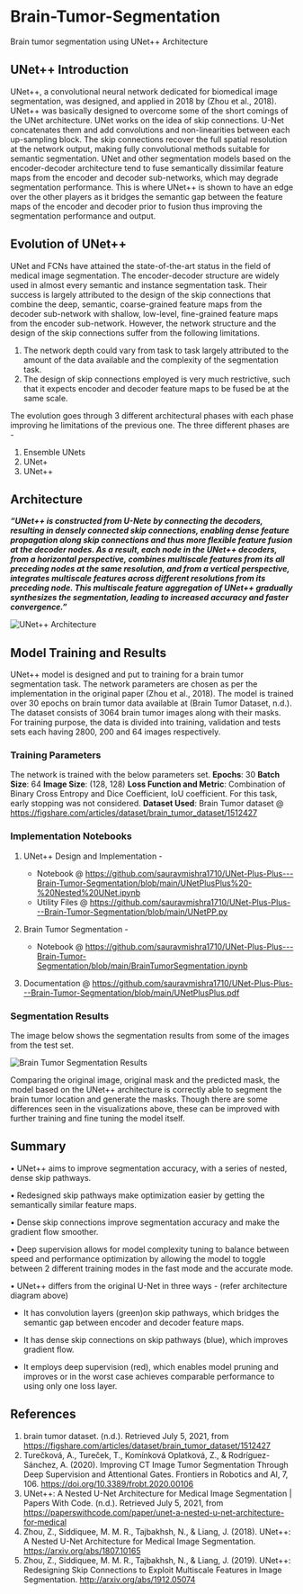 # Brain-Tumor-Segmentation

Brain tumor segmentation using UNet++ Architecture 

## UNet++ Introduction
UNet++, a convolutional neural network dedicated for biomedical image segmentation, was designed, and applied in 2018 by (Zhou et al., 2018). UNet++ was basically designed to overcome some of the short comings of the UNet architecture. UNet works on the idea of skip connections. U-Net concatenates them and add convolutions and non-linearities between each up-sampling block. The skip connections recover the full spatial resolution at the network output, making fully convolutional methods suitable for semantic segmentation. UNet and other segmentation models based on the encoder-decoder architecture tend to fuse semantically dissimilar feature maps from the encoder and decoder sub-networks, which may degrade segmentation performance. This is where UNet++ is shown to have an edge over the other players as it bridges the semantic gap between the feature maps of the encoder and decoder prior to fusion thus improving the segmentation performance and output.

## Evolution of UNet++
UNet and FCNs have attained the state-of-the-art status in the field of medical image segmentation. The encoder-decoder structure are widely used in almost every semantic and instance segmentation task. Their success is largely attributed to the design of the skip connections that combine the deep, semantic, coarse-grained feature maps from the decoder sub-network with shallow, low-level, fine-grained feature maps from the encoder sub-network. However, the network structure and the design of the skip connections suffer from the following limitations. 
1.	The network depth could vary from task to task largely attributed to the amount of the data available and the complexity of the segmentation task.
2.	The design of skip connections employed is very much restrictive, such that it expects encoder and decoder feature maps to be fused be at the same scale.

The evolution goes through 3 different architectural phases with each phase improving he limitations of the previous one. The three different phases are  - 
1.	Ensemble UNets
2.	UNet+
3.	UNet++

## Architecture
***“UNet++ is constructed from U-Nete by connecting the decoders, resulting in densely connected skip connections, enabling dense feature propagation along skip connections and thus more flexible feature fusion at the decoder nodes. As a result, each node in the UNet++ decoders, from a horizontal perspective, combines multiscale features from its all preceding nodes at the same resolution, and from a vertical perspective, integrates multiscale features across different resolutions from its preceding node. This multiscale feature aggregation of UNet++ gradually synthesizes the segmentation, leading to increased accuracy and faster convergence.”***

![UNet++ Architecture](https://github.com/sauravmishra1710/UNet-Plus-Plus---Brain-Tumor-Segmentation/blob/main/images/nested_unet_architecture.PNG)

## Model Training and Results
UNet++ model is designed and put to training for a brain tumor segmentation task. The network parameters are chosen as per the implementation in the original paper (Zhou et al., 2018). The model is trained over 30 epochs on brain tumor data available at (Brain Tumor Dataset, n.d.). The dataset consists of 3064 brain tumor images along with their masks. For training purpose, the data is divided into training, validation and tests sets each having 2800, 200 and 64 images respectively.

### Training Parameters
The network is trained with the below parameters set.
**Epochs**: 30
**Batch Size**: 64
**Image Size**: (128, 128)
**Loss Function and Metric**: Combination of Binary Cross Entropy and Dice Coefficient, IoU coefficient. 
For this task, early stopping was not considered.
**Dataset Used**: Brain Tumor dataset @ https://figshare.com/articles/dataset/brain_tumor_dataset/1512427

### Implementation Notebooks

1. UNet++ Design and Implementation -
    - Notebook @ https://github.com/sauravmishra1710/UNet-Plus-Plus---Brain-Tumor-Segmentation/blob/main/UNetPlusPlus%20-%20Nested%20UNet.ipynb
    - Utility Files @ https://github.com/sauravmishra1710/UNet-Plus-Plus---Brain-Tumor-Segmentation/blob/main/UNetPP.py

2. Brain Tumor Segmentation - 
    - Notebook @ https://github.com/sauravmishra1710/UNet-Plus-Plus---Brain-Tumor-Segmentation/blob/main/BrainTumorSegmentation.ipynb

3. Documentation @ https://github.com/sauravmishra1710/UNet-Plus-Plus---Brain-Tumor-Segmentation/blob/main/UNetPlusPlus.pdf

### Segmentation Results
The image below shows the segmentation results from some of the images from the test set.

![Brain Tumor Segmentation Results](https://github.com/sauravmishra1710/UNet-Plus-Plus---Brain-Tumor-Segmentation/blob/main/images/Segmentation_Results.png)

Comparing the original image, original mask and the predicted mask, the model based on the UNet++ architecture is correctly able to segment the brain tumor location and generate the masks. Though there are some differences seen in the visualizations above, these can be improved with further training and fine tuning the model itself.

## Summary

•	UNet++ aims to improve segmentation accuracy, with a series of nested, dense skip pathways.

•	Redesigned skip pathways make optimization easier by getting the semantically similar feature maps.

•	Dense skip connections improve segmentation accuracy and make the gradient flow smoother.

•	Deep supervision allows for model complexity tuning to balance between speed and performance optimization by allowing the model to toggle between 2 different training modes in the fast mode and the accurate mode.

•	UNet++ differs from the original U-Net in three ways - (refer architecture diagram above)

  - It has convolution layers (green)on skip pathways, which bridges the semantic gap between encoder and decoder feature maps.
    
  - It has dense skip connections on skip pathways (blue), which improves gradient flow.
    
  - It employs deep supervision (red), which enables model pruning and improves or in the worst case achieves comparable performance to using only one loss layer.

## References

1.	brain tumor dataset. (n.d.). Retrieved July 5, 2021, from https://figshare.com/articles/dataset/brain_tumor_dataset/1512427 <br>
2.	Turečková, A., Tureček, T., Komínková Oplatková, Z., & Rodríguez-Sánchez, A. (2020). Improving CT Image Tumor Segmentation Through Deep Supervision and Attentional Gates. Frontiers in Robotics and AI, 7, 106. https://doi.org/10.3389/frobt.2020.00106 <br>
3.	UNet++: A Nested U-Net Architecture for Medical Image Segmentation | Papers With Code. (n.d.). Retrieved July 5, 2021, from https://paperswithcode.com/paper/unet-a-nested-u-net-architecture-for-medical <br>
4.	Zhou, Z., Siddiquee, M. M. R., Tajbakhsh, N., & Liang, J. (2018). UNet++: A Nested U-Net Architecture for Medical Image Segmentation. https://arxiv.org/abs/1807.10165 <br>
5.	Zhou, Z., Siddiquee, M. M. R., Tajbakhsh, N., & Liang, J. (2019). UNet++: Redesigning Skip Connections to Exploit Multiscale Features in Image Segmentation. http://arxiv.org/abs/1912.05074


